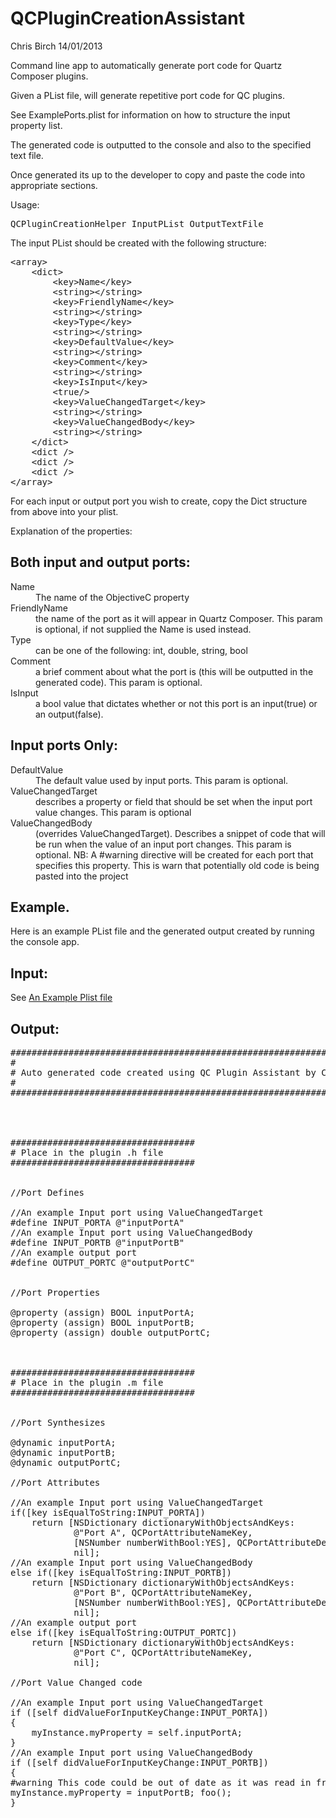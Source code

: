 QCPluginCreationAssistant
=========================

Chris Birch
14/01/2013

Command line app to automatically generate port code for Quartz Composer plugins.

Given a PList file, will generate repetitive port code for QC plugins.

See ExamplePorts.plist for information on how to structure the input property list.


The generated code is outputted to the console and also to the specified text file.

Once generated its up to the developer to copy and paste the code into appropriate sections.

Usage:

<pre>
QCPluginCreationHelper InputPList OutputTextFile
</pre>

The input PList should be created with the following structure:

<pre>
&lt;array&gt;
	&lt;dict&gt;
		&lt;key&gt;Name&lt;/key&gt;
		&lt;string&gt;&lt;/string&gt;
		&lt;key&gt;FriendlyName&lt;/key&gt;
		&lt;string&gt;&lt;/string&gt;
		&lt;key&gt;Type&lt;/key&gt;
		&lt;string&gt;&lt;/string&gt;
		&lt;key&gt;DefaultValue&lt;/key&gt;
		&lt;string&gt;&lt;/string&gt;
		&lt;key&gt;Comment&lt;/key&gt;
		&lt;string&gt;&lt;/string&gt;
		&lt;key&gt;IsInput&lt;/key&gt;
		&lt;true/&gt;
		&lt;key&gt;ValueChangedTarget&lt;/key&gt;
		&lt;string&gt;&lt;/string&gt;
		&lt;key&gt;ValueChangedBody&lt;/key&gt;
		&lt;string&gt;&lt;/string&gt;
	&lt;/dict&gt;
	&lt;dict /&gt;
	&lt;dict /&gt;
	&lt;dict /&gt;
&lt;/array&gt;
</pre>

For each input or output port you wish to create, copy the Dict structure from above into your plist.

Explanation of the properties:

Both input and output ports:
------------------------------

<dl>
<dt>Name</dt>
<dd>The name of the ObjectiveC property</dd>


<dt>FriendlyName </dt>
<dd>the name of the port as it will appear in Quartz Composer. This param is optional, if not supplied the Name is used instead.</dd>

<dt>Type</dt>
<dd>can be one of the following: int, double, string, bool</dd>

<dt>Comment</dt>
<dd>a brief comment about what the port is (this will be outputted in the generated code). This param is optional.</dd>


<dt>IsInput</dt>
<dd> a bool value that dictates whether or not this port is an input(true) or an output(false).</dd>


</dl>


Input ports Only:
-----------------

<dl>

<dt>DefaultValue</dt>
<dd>The default value used by input ports. This param is optional.</dd>

<dt>ValueChangedTarget</dt>
<dd>describes a property or field that should be set when the input port value changes. This param is optional</dd>

<dt>ValueChangedBody</dt>
<dd>(overrides ValueChangedTarget). Describes a snippet of code that will be run when the value of an input port changes. This param is optional. NB: A #warning  directive will be created for each port that specifies this property. This is warn that potentially old code is being pasted into the project</dd>

</dl>


Example.
---------

Here is an example PList file and the generated output created by running the console app.

Input: 
--------

See <a href="QCPluginCreationAssistant/tree/master/QCPluginCreationHelper/ExamplePorts.plist">An Example Plist file</a>

Output:
--------

<pre>
#######################################################################
#
# Auto generated code created using QC Plugin Assistant by Chris Birch
#
#######################################################################




###################################
# Place in the plugin .h file
###################################


//Port Defines

//An example Input port using ValueChangedTarget
#define INPUT_PORTA @"inputPortA"
//An example Input port using ValueChangedBody
#define INPUT_PORTB @"inputPortB"
//An example output port
#define OUTPUT_PORTC @"outputPortC"


//Port Properties

@property (assign) BOOL inputPortA;
@property (assign) BOOL inputPortB;
@property (assign) double outputPortC;



###################################
# Place in the plugin .m file
###################################


//Port Synthesizes

@dynamic inputPortA;
@dynamic inputPortB;
@dynamic outputPortC;

//Port Attributes

//An example Input port using ValueChangedTarget
if([key isEqualToString:INPUT_PORTA])
    return [NSDictionary dictionaryWithObjectsAndKeys:
            @"Port A", QCPortAttributeNameKey,
            [NSNumber numberWithBool:YES], QCPortAttributeDefaultValueKey,
            nil];
//An example Input port using ValueChangedBody
else if([key isEqualToString:INPUT_PORTB])
    return [NSDictionary dictionaryWithObjectsAndKeys:
            @"Port B", QCPortAttributeNameKey,
            [NSNumber numberWithBool:YES], QCPortAttributeDefaultValueKey,
            nil];
//An example output port
else if([key isEqualToString:OUTPUT_PORTC])
    return [NSDictionary dictionaryWithObjectsAndKeys:
            @"Port C", QCPortAttributeNameKey,
            nil];

//Port Value Changed code

//An example Input port using ValueChangedTarget
if ([self didValueForInputKeyChange:INPUT_PORTA])
{
    myInstance.myProperty = self.inputPortA;
}
//An example Input port using ValueChangedBody
if ([self didValueForInputKeyChange:INPUT_PORTB])
{
#warning This code could be out of date as it was read in from Ports PList
myInstance.myProperty = inputPortB; foo();
}


</pre>

